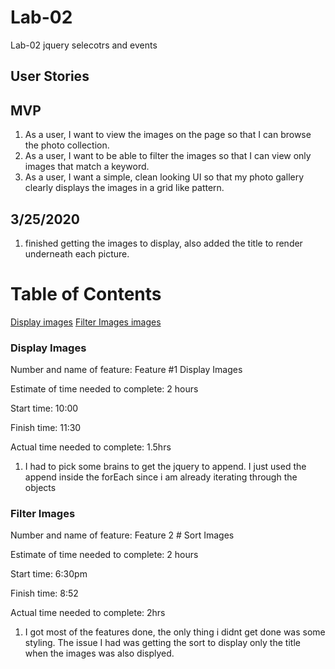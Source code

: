 # Lab-02
Lab-02 jquery selecotrs and events

## User Stories

## MVP
1. As a user, I want to view the images on the page so that I can browse the photo collection.
2. As a user, I want to be able to filter the images so that I can view only images that match a keyword.
3. As a user, I want a simple, clean looking UI so that my photo gallery clearly displays the images in a grid like pattern.


## 3/25/2020 

 1. finished getting the images to display, also added the title to render underneath each picture. 

 # Table of Contents
 [Display images](###DisplayImages)
 [Filter Images images](###FilterImages)



### Display Images

 Number and name of feature: Feature #1 Display Images

Estimate of time needed to complete: 2 hours

Start time: 10:00

Finish time: 11:30

Actual time needed to complete: 1.5hrs

1.  I had to pick some brains to get the jquery to append. I just used the append inside the forEach since i am already iterating through the objects


### Filter Images

 Number and name of feature: Feature 2 # Sort Images

Estimate of time needed to complete: 2 hours

Start time: 6:30pm

Finish time: 8:52

Actual time needed to complete: 2hrs

1. I got most of the features done, the only thing i didnt get done was some styling. The issue I had was getting the sort to display only the title when the images was also displyed. 